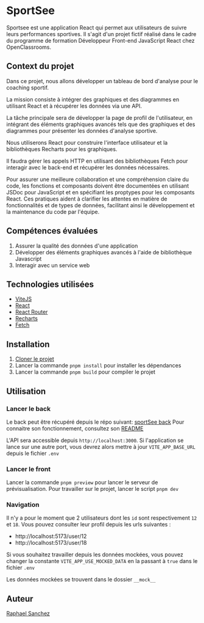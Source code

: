 # SportSee

Sportsee est une application React qui permet aux utilisateurs de suivre leurs performances sportives. Il s'agit d'un projet fictif réalisé dans le cadre du programme de formation Développeur Front-end JavaScript React chez OpenClassrooms.

## Context du projet

Dans ce projet, nous allons développer un tableau de bord d'analyse pour le coaching sportif.

La mission consiste à intégrer des graphiques et des diagrammes en utilisant React et à récupérer les données via une API.

La tâche principale sera de développer la page de profil de l'utilisateur, en intégrant des éléments graphiques avancés tels que des graphiques et des diagrammes pour présenter les données d'analyse sportive.

Nous utiliserons React pour construire l'interface utilisateur et la bibliothèques Recharts pour les graphiques.

Il faudra gérer les appels HTTP en utilisant des bibliothèques Fetch pour interagir avec le back-end et récupérer les données nécessaires.

Pour assurer une meilleure collaboration et une compréhension claire du code, les fonctions et composants doivent être documentées en utilisant JSDoc pour JavaScript et en spécifiant les proptypes pour les composants React. Ces pratiques aident à clarifier les attentes en matière de fonctionnalités et de types de données, facilitant ainsi le développement et la maintenance du code par l'équipe.

## Compétences évaluées

1. Assurer la qualité des données d'une application
2. Développer des éléments graphiques avancés à l'aide de bibliothèque Javascript
3. Interagir avec un service web

## Technologies utilisées

- [ViteJS](https://vitejs.dev/)
- [React](https://reactjs.org/)
- [React Router](https://reactrouter.com/)
- [Recharts](https://recharts.org/)
- [Fetch](https://developer.mozilla.org/en-US/docs/Web/API/Fetch_API)

## Installation

1. [Cloner le projet](https://github.com/raphaelsanchez/oc-p12-sportsee)
2. Lancer la commande `pnpm install` pour installer les dépendances
3. Lancer la commande `pnpm build` pour compiler le projet

## Utilisation

### Lancer le back

Le back peut être récupéré depuis le répo suivant: [sportSee back](https://github.com/OpenClassrooms-Student-Center/P9-front-end-dashboard)
Pour connaitre son fonctionnement, consultez son [README](https://github.com/OpenClassrooms-Student-Center/P9-front-end-dashboard/blob/master/README.md)

L'API sera accessible depuis `http://localhost:3000`. Si l'application se lance sur une autre port, vous devrez alors mettre à jour `VITE_APP_BASE_URL` depuis le fichier `.env`

### Lancer le front

Lancer la commande `pnpm preview` pour lancer le serveur de prévisualisation.
Pour travailler sur le projet, lancer le script `pnpm dev`

### Navigation

Il n'y a pour le moment que 2 utilisateurs dont les `id` sont respectivement `12` et `18`.
Vous pouvez consulter leur profil depuis les urls suivantes :

- http://localhost:5173/user/12
- http://localhost:5173/user/18

Si vous souhaitez travailler depuis les données mockées, vous pouvez changer la constante `VITE_APP_USE_MOCKED_DATA` en la passant à `true` dans le fichier `.env`

Les données mockées se trouvent dans le dossier `__mock__`

## Auteur

[Raphael Sanchez](https://www.linkedin.com/in/raphael-sanchez-design/)
